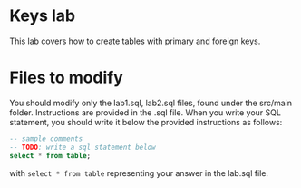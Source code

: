# Keys lab
This lab covers how to create tables with primary and foreign keys.
# Files to modify
You should modify only the lab1.sql, lab2.sql files, found under the src/main folder. Instructions are provided in the .sql file.
When you write your SQL statement, you should write it below the provided instructions as follows:
```sql
-- sample comments
-- TODO: write a sql statement below
select * from table;
```
with `select * from table` representing your answer in the lab.sql file.